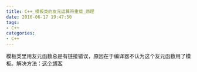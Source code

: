 ```yaml
---
title: C++_模板类的友元运算符重载_原理
date: 2016-06-17 19:47:50
tags:
- C++
categories: 
- C++
---
```


<!--more-->

模板类里用友元函数总是有链接错误，原因在于编译器不认为这个友元函数用了模板。解决方法：[这个博客](http://blog.csdn.net/u010003835/article/details/47312955 "这个文章")